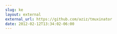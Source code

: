 ```yaml
---
slug: ke
layout: external
external_url: https://github.com/aziz/tmuxinator
date: 2012-02-12T13:34:02-06:00
---
```


